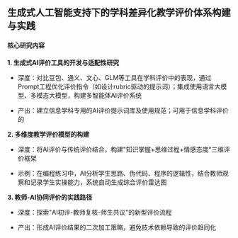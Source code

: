 


## **生成式人工智能支持下的学科差异化教学评价体系构建与实践**

####  **核心研究内容**

**1. 生成式AI评价工具的开发与适配性研究**

-   深度：对比豆包、通义、文心、GLM等工具在学科评价中的表现，通过Prompt工程优化评价指令（如设计rubric驱动的提示词）；集成使用语言大模型、多模态大模型，构建多智能体AI评价系统
    
-   产出：建立信息学科专用的AI评价提示词库及使用规范；可用于信息学科评价的

**2. 多维度教学评价模型的构建**

-   深度：将AI评价与传统评价结合，构建"知识掌握+思维过程+情感态度"三维评价框架
    
-   示例：在编程练习中，AI分析学生思路、伪代码、程序的逻辑性，结合教师观察和记录学生实操能力，系统自动生成综合评价雷达图

**3. 教师-AI协同评价的实践路径**

-   深度：探索"AI初评-教师复核-师生共议"的新型评价流程
    
-   产出：形成AI评价结果的二次加工策略，避免技术依赖导致的评价趋同化
<!--stackedit_data:
eyJoaXN0b3J5IjpbMTY2NjUyNTc1LC05NDY4NjIxNjddfQ==
-->